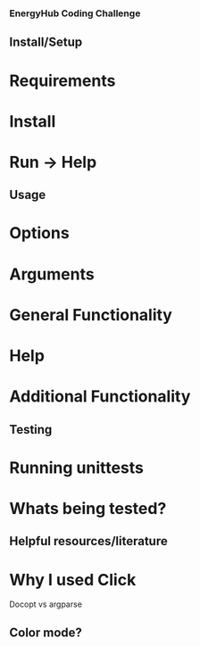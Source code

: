 ### EnergyHub Coding Challenge

## Install/Setup

# Requirements

# Install

# Run -> Help

## Usage

# Options

# Arguments

# General Functionality 

# Help

# Additional Functionality

## Testing 

# Running unittests

# Whats being tested?

## Helpful resources/literature

# Why I used Click 

Docopt vs argparse 

## Color mode?
